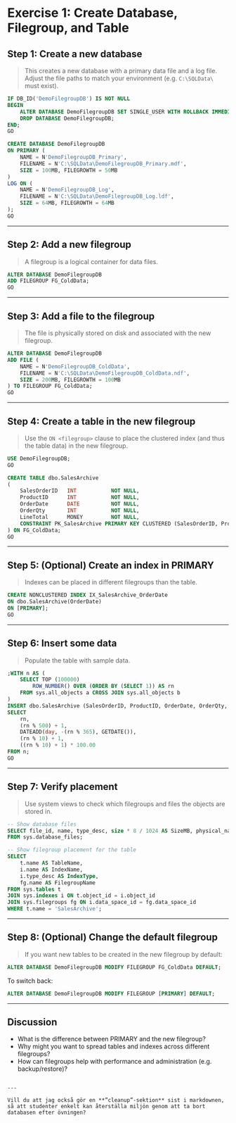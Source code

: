 


# Exercise 1: Create Database, Filegroup, and Table



## Step 1: Create a new database

> This creates a new database with a primary data file and a log file.  
> Adjust the file paths to match your environment (e.g. `C:\SQLData\` must exist).

```sql
IF DB_ID('DemoFilegroupDB') IS NOT NULL
BEGIN
    ALTER DATABASE DemoFilegroupDB SET SINGLE_USER WITH ROLLBACK IMMEDIATE;
    DROP DATABASE DemoFilegroupDB;
END;
GO

CREATE DATABASE DemoFilegroupDB
ON PRIMARY (
    NAME = N'DemoFilegroupDB_Primary',
    FILENAME = N'C:\SQLData\DemoFilegroupDB_Primary.mdf',
    SIZE = 100MB, FILEGROWTH = 50MB
)
LOG ON (
    NAME = N'DemoFilegroupDB_Log',
    FILENAME = N'C:\SQLData\DemoFilegroupDB_Log.ldf',
    SIZE = 64MB, FILEGROWTH = 64MB
);
GO
````

---

## Step 2: Add a new filegroup

> A filegroup is a logical container for data files.

```sql
ALTER DATABASE DemoFilegroupDB
ADD FILEGROUP FG_ColdData;
GO
```

---

## Step 3: Add a file to the filegroup

> The file is physically stored on disk and associated with the new filegroup.

```sql
ALTER DATABASE DemoFilegroupDB
ADD FILE (
    NAME = N'DemoFilegroupDB_ColdData',
    FILENAME = N'C:\SQLData\DemoFilegroupDB_ColdData.ndf',
    SIZE = 200MB, FILEGROWTH = 100MB
) TO FILEGROUP FG_ColdData;
GO
```

---

## Step 4: Create a table in the new filegroup

> Use the `ON <filegroup>` clause to place the clustered index (and thus the table data) in the new filegroup.

```sql
USE DemoFilegroupDB;
GO

CREATE TABLE dbo.SalesArchive
(
    SalesOrderID   INT           NOT NULL,
    ProductID      INT           NOT NULL,
    OrderDate      DATE          NOT NULL,
    OrderQty       INT           NOT NULL,
    LineTotal      MONEY         NOT NULL,
    CONSTRAINT PK_SalesArchive PRIMARY KEY CLUSTERED (SalesOrderID, ProductID)
) ON FG_ColdData;
GO
```

---

## Step 5: (Optional) Create an index in PRIMARY

> Indexes can be placed in different filegroups than the table.

```sql
CREATE NONCLUSTERED INDEX IX_SalesArchive_OrderDate
ON dbo.SalesArchive(OrderDate)
ON [PRIMARY];
GO
```

---

## Step 6: Insert some data

> Populate the table with sample data.

```sql
;WITH n AS (
    SELECT TOP (100000)
        ROW_NUMBER() OVER (ORDER BY (SELECT 1)) AS rn
    FROM sys.all_objects a CROSS JOIN sys.all_objects b
)
INSERT dbo.SalesArchive (SalesOrderID, ProductID, OrderDate, OrderQty, LineTotal)
SELECT
    rn,
    (rn % 500) + 1,
    DATEADD(day, -(rn % 365), GETDATE()),
    (rn % 10) + 1,
    ((rn % 10) + 1) * 100.00
FROM n;
GO
```

---

## Step 7: Verify placement

> Use system views to check which filegroups and files the objects are stored in.

```sql
-- Show database files
SELECT file_id, name, type_desc, size * 8 / 1024 AS SizeMB, physical_name
FROM sys.database_files;

-- Show filegroup placement for the table
SELECT
    t.name AS TableName,
    i.name AS IndexName,
    i.type_desc AS IndexType,
    fg.name AS FilegroupName
FROM sys.tables t
JOIN sys.indexes i ON t.object_id = i.object_id
JOIN sys.filegroups fg ON i.data_space_id = fg.data_space_id
WHERE t.name = 'SalesArchive';
```

---

## Step 8: (Optional) Change the default filegroup

> If you want new tables to be created in the new filegroup by default:

```sql
ALTER DATABASE DemoFilegroupDB MODIFY FILEGROUP FG_ColdData DEFAULT;
```

To switch back:

```sql
ALTER DATABASE DemoFilegroupDB MODIFY FILEGROUP [PRIMARY] DEFAULT;
```

---

## Discussion

* What is the difference between PRIMARY and the new filegroup?
* Why might you want to spread tables and indexes across different filegroups?
* How can filegroups help with performance and administration (e.g. backup/restore)?

```

---

Vill du att jag också gör en **”cleanup”-sektion** sist i markdownen, så att studenter enkelt kan återställa miljön genom att ta bort databasen efter övningen?
```

